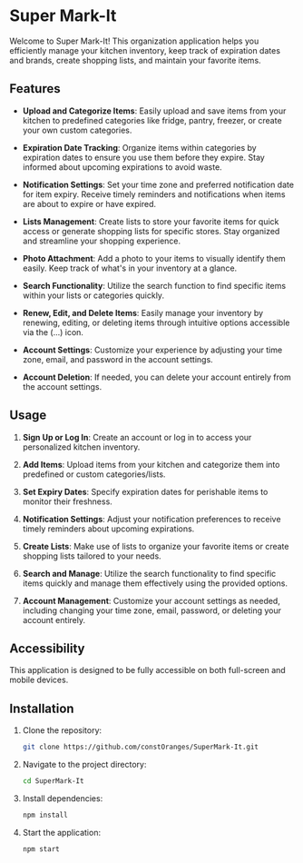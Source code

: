 # Super Mark-It

Welcome to Super Mark-It! This organization application helps you efficiently manage your kitchen inventory, keep track of expiration dates and brands, create shopping lists, and maintain your favorite items.

## Features

- **Upload and Categorize Items**: Easily upload and save items from your kitchen to predefined categories like fridge, pantry, freezer, or create your own custom categories.
  
- **Expiration Date Tracking**: Organize items within categories by expiration dates to ensure you use them before they expire. Stay informed about upcoming expirations to avoid waste.

- **Notification Settings**: Set your time zone and preferred notification date for item expiry. Receive timely reminders and notifications when items are about to expire or have expired.

- **Lists Management**: Create lists to store your favorite items for quick access or generate shopping lists for specific stores. Stay organized and streamline your shopping experience.

- **Photo Attachment**: Add a photo to your items to visually identify them easily. Keep track of what's in your inventory at a glance.

- **Search Functionality**: Utilize the search function to find specific items within your lists or categories quickly.

- **Renew, Edit, and Delete Items**: Easily manage your inventory by renewing, editing, or deleting items through intuitive options accessible via the (...) icon.

- **Account Settings**: Customize your experience by adjusting your time zone, email, and password in the account settings.

- **Account Deletion**: If needed, you can delete your account entirely from the account settings.

## Usage

1. **Sign Up or Log In**: Create an account or log in to access your personalized kitchen inventory.

2. **Add Items**: Upload items from your kitchen and categorize them into predefined or custom categories/lists.

3. **Set Expiry Dates**: Specify expiration dates for perishable items to monitor their freshness.

4. **Notification Settings**: Adjust your notification preferences to receive timely reminders about upcoming expirations.

5. **Create Lists**: Make use of lists to organize your favorite items or create shopping lists tailored to your needs.

6. **Search and Manage**: Utilize the search functionality to find specific items quickly and manage them effectively using the provided options.

7. **Account Management**: Customize your account settings as needed, including changing your time zone, email, password, or deleting your account entirely.

## Accessibility

This application is designed to be fully accessible on both full-screen and mobile devices.

## Installation

1. Clone the repository:
   ```bash
   git clone https://github.com/constOranges/SuperMark-It.git

2. Navigate to the project directory:
   ```bash
   cd SuperMark-It

4. Install dependencies:
   ```bash
   npm install

5. Start the application:
   ```bash
   npm start
   
